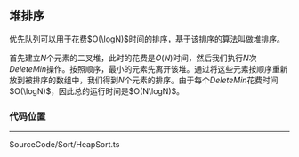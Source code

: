 <!-- @format -->

## 堆排序

优先队列可以用于花费$O(\logN)$时间的排序，基于该排序的算法叫做堆排序。

首先建立$N$个元素的二叉堆，此时的花费是$O(N)$时间，然后我们执行$N$次$DeleteMin$操作。按照顺序，最小的元素先离开该堆。通过将这些元素按顺序重新放到被排序的数组中，我们得到$N$个元素的排序。由于每个$DeleteMin$花费时间$O(\logN)$，因此总的运行时间是$O(N\logN)$。

### 代码位置

---

SourceCode/Sort/HeapSort.ts
